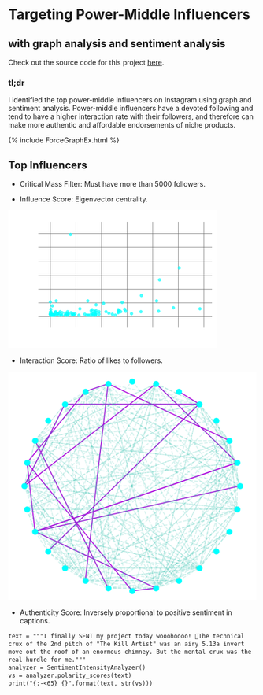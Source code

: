 # Targeting Power-Middle Influencers


## with graph analysis and sentiment analysis

Check out the source code for this project [here](https://github.com/sdmirch/instagram-influencer-graph).

### tl;dr
I identified the top power-middle influencers on Instagram using graph and sentiment analysis. Power-middle influencers have a devoted following and tend to have a higher interaction rate with their followers, and therefore can make more authentic and affordable endorsements of niche products.


{% include ForceGraphEx.html %}


## Top Influencers
-  Critical Mass Filter: Must have more than 5000 followers.

- Influence Score: Eigenvector centrality.

![Network eigenvector centrality](images/DegreeEigenvector_presentation.png)

- Interaction Score: Ratio of likes to followers.

![Likes and Follows within network](images/LikesExampleNetwork.png)


- Authenticity Score: Inversely proportional to positive sentiment in captions.

```
text = """I finally SENT my project today wooohoooo! 🎊The technical crux of the 2nd pitch of "The Kill Artist" was an airy 5.13a invert move out the roof of an enormous chimney. But the mental crux was the real hurdle for me."""
analyzer = SentimentIntensityAnalyzer()
vs = analyzer.polarity_scores(text)
print("{:-<65} {}".format(text, str(vs)))
```
